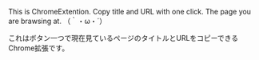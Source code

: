 
This is ChromeExtention. 
Copy title and URL with one click.
The page you are brawsing at. （｀・ω・´）

これはボタン一つで現在見ているページのタイトルとURLをコピーできるChrome拡張です。


